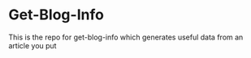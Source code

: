 # Get-Blog-Info
This is the repo for get-blog-info which generates useful data from an article you put
